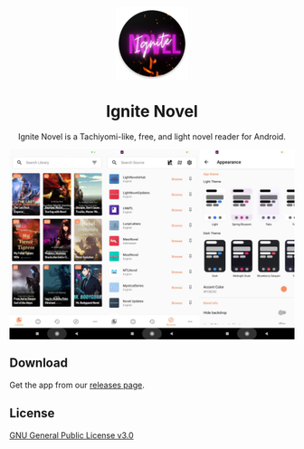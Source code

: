 <p align="center">
  <img src="./.github/readme-images/icon.png" align="center" width="128" />
<p>
  
<h1 align="center">
  Ignite Novel
</h1>
<p align="center">
  Ignite Novel is a Tachiyomi-like, free, and light novel reader for Android.
</p>

<p align="center">
  <img src="./.github/readme-images/screenshots.png" align="center" />
</p>

## Download
Get the app from our [releases page](https://github.com/pushpender-singh-ap/ignitenovel-release/releases).

## License
[GNU General Public License v3.0 ](https://github.com/pushpender-singh-ap/ignitenovel-release/blob/master/LICENCE)
